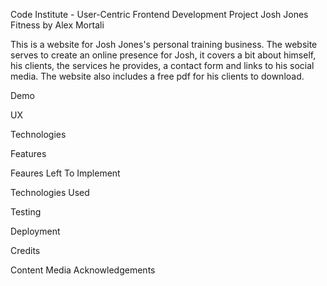 Code Institute - User-Centric Frontend Development Project
Josh Jones Fitness
by Alex Mortali

This is a website for Josh Jones's personal training business. 
The website serves to create an online presence for Josh, it covers a bit about himself, his clients, the services he provides, a contact form and links to his social media.
The website also includes a free pdf for his clients to download.

Demo

UX

Technologies

Features

Feaures Left To Implement

Technologies Used

Testing

Deployment

Credits

Content
Media
Acknowledgements